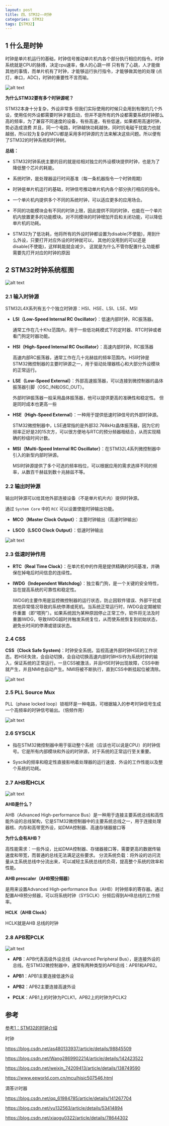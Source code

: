 ```yaml
---
layout: post
title: 四、STM32——时钟
categories: STM32
tags: [STM32]
---
```


## 1 什么是时钟

时钟是单片机运行的基础，时钟信号推动单片机内各个部分执行相应的指令。时钟系统就是CPU的脉搏，决定cpu速率，像人的心跳一样 只有有了心跳，人才能做其他的事情，而单片机有了时钟，才能够运行执行指令，才能够做其他的处理 (点灯，串口，ADC)，时钟的重要性不言而喻。

![alt text](/assets/ST/04_STM32_Clock/image/image-2.png)

**为什么STM32要有多个时钟源呢？**

STM32本身十分复杂，外设非常多  但我们实际使用的时候只会用到有限的几个外设，使用任何外设都需要时钟才能启动，但并不是所有的外设都需要系统时钟那么高的频率，为了兼容不同速度的设备，有些高速，有些低速，如果都用高速时钟，势必造成浪费   并且，同一个电路，时钟越快功耗越快，同时抗电磁干扰能力也就越弱，所以较为复杂的MCU都是采用多时钟源的方法来解决这些问题。所以便有了STM32的时钟系统和时钟树。

**总结：**

- STM32时钟系统主要的目的就是给相对独立的外设模块提供时钟，也是为了降低整个芯片的耗能。

- 系统时钟，是处理器运行时间基准（每一条机器指令一个时钟周期）

- 时钟是单片机运行的基础，时钟信号推动单片机内各个部分执行相应的指令。

- 一个单片机内提供多个不同的系统时钟，可以适应更多的应用场合。

- 不同的功能模块会有不同的时钟上限，因此提供不同的时钟，也能在一个单片机内放置更多的功能模块。对不同模块的时钟增加开启和关闭功能，可以降低单片机的功耗。

- STM32为了低功耗，他将所有的外设时钟都设置为disable(不使能)，用到什么外设，只要打开对应外设的时钟就可以， 其他的没用到的可以还是disable(不使能)，这样耗能就会减少。  这就是为什么不管你配置什么功能都需要先打开对应的时钟的原因


## 2 STM32时钟系统框图

![alt text](/assets/ST/04_STM32_Clock/image/image-6.png)

### 2.1 输入时钟源

STM32L4X系列有五个个独立时钟源：HSI、HSE、LSI、LSE、MSI

- **LSI（Low-Speed Internal RC Oscillator）**：低速内部时钟，RC振荡器。

    通常工作在几十Khz范围内，用于一些低功耗模式下的定时器、RTC时钟或者看门狗定时器功能。

- **HSI（High-Speed Internal RC Oscillator）**：高速内部时钟，RC振荡器

  高速内部RC振荡器，通常工作在几十兆赫兹的频率范围内。HSI时钟是STM32微控制器的主要时钟源之一，用于驱动处理器核心和大部分外设模块的正常运行。

- **LSE（Low-Speed External）**：外部高速振荡器，可以连接到微控制器的晶体振荡器引脚（OSC_IN和OSC_OUT）。
    
    外部时钟振荡器一般采用晶体振荡器，他可以提供更高的准确性和稳定性。
但是同时成本也更高一些

- **HSE（High-Speed External）**：一种用于提供低速时钟信号的外部时钟源。

  STM32微控制器中，LSE通常指的是外部32.768kHz晶体振荡器，因为它的频率正好是2的15次方，可以很方便地与RTC的预分频器相结合，从而实现精确的秒级时间计数。

- **MSI（Multi-Speed Internal RC Oscillator）**：在STM32L4系列微控制器中引入的新型内部时钟源。
  
  MSI时钟源提供了多个可选的频率档位，可以根据应用的需求选择不同的频率，从数百千赫兹到数十兆赫兹不等。

### 2.2 输出时钟源

输出时钟源可以给其他外部连接设备（不是单片机片内）提供时钟源。

通过 `System Core` 中的 `RCC` 可以设置使能时钟输出功能。

- **MCO（Master Clock Output）**：主要时钟输出（高速时钟输出）

- **LSCO（LSCO Clock Output）**：低速时钟输出

![alt text](/assets/ST/04_STM32_Clock/image/image.png)


### 2.3 低速时钟作用

- **RTC（Real Time Clock）**：在‌单片机中的作用是提供精确的时间基准，并确保在掉电后时间信息的连续性。

- **IWDG（Independent Watchdog）**：独立看门狗，是一个关键的安全特性，旨在提高系统的可靠性和稳定性。
  
  IWDG的主要作用是监控微控制器的运行状态，防止因软件错误、外部干扰或其他异常情况导致的系统停滞或死机。当系统正常运行时，IWDG会定期被软件重置（即“喂狗”）。如果系统因为某种原因停止正常工作，软件将无法及时重置IWDG，导致IWDG超时并触发系统复位，从而使系统恢复到初始状态，避免长时间的停滞或错误状态。

### 2.4 CSS

**CSS（Clock Safe System)**：时钟安全系统。监视高速外部时钟HSE的工作状态。若HSE失效，会自动切换，会自动切换高速内部时钟HSI作为系统时钟的输入，保证系统的正常运行。一旦CSS被激活，并且HSE时钟出现故障，CSS中断就产生，并且NMI也自动产生。NMI将被不断执行，直到CSS中断挂起位被清除。

![alt text](/assets/ST/04_STM32_Clock/image/image-3.png)

### 2.5 PLL Source Mux

PLL（phase locked loop）锁相环是一种电路，可根据输入的参考时钟信号生成一个高频率的时钟信号输出。（倍频作用）

![alt text](/assets/ST/04_STM32_Clock/image/image-1.png)

### 2.6 SYSCLK

- 指在STM32微控制器中用于驱动整个系统（应该也可以说是CPU）的时钟信号。它是所有内部模块和外设的时钟源，对于系统的正常运行至关重要。

- Sysclk的频率和稳定性直接影响着处理器的运行速度、外设的工作性能以及整个系统的功耗。

### 2.7 AHB和HCLK

![alt text](/assets/ST/04_STM32_Clock/image/image-4.png)

**AHB是什么？**

AHB（Advanced High-performance Bus）是一种用于连接主要系统总线和高性能外设的总线架构，它是STM32微控制器中的主要系统总线之一，用于连接处理器核、内存和高带宽外设，如DMA控制器、高速存储器接口等

**为什么会有AHB？**

高性能需求：一些外设，比如DMA控制器、存储器接口等，需要更高的数据传输速度和带宽，而普通的总线无法满足这些要求。
分流系统负载：将外设的访问流量从主系统总线中分流出来，可以减轻主系统总线的负荷，提高整个系统的效率和性能。

**AHB prescaler（AHB预分频器）**

是用来设置Advanced High-performance Bus（AHB）时钟频率的寄存器。通过配置AHB预分频器，可以将系统时钟（SYSCLK）分频后得到AHB总线的工作频率。

**HCLK（AHB Clock）**

HCLK就是AHB 总线的时钟

### 2.8 APB和PCLK

![alt text](/assets/ST/04_STM32_Clock/image/image-5.png)

- **APB**：APB代表高级外设总线（Advanced Peripheral Bus），是连接外设的总线。在STM32微控制器中，通常有两种类型的APB总线：APB1和APB2。

- **APB1**：APB1主要连接低速外设

- **APB2**：APB2主要连接高速外设

- **PCLK**：APB1上的时钟为PCLK1，APB2上的时钟为PCLK2


## 参考

[参考1：STM32的时钟介绍](https://blog.csdn.net/Dr_chaser/article/details/139305021)


时钟

https://blog.csdn.net/as480133937/article/details/98845509

https://blog.csdn.net/Wang2869902214/article/details/142423522

https://blog.csdn.net/weixin_74209413/article/details/138749590

https://www.eeworld.com.cn/mcu/hisic507546.html

滴答计时器

https://blog.csdn.net/qq_61984785/article/details/141267704

https://blog.csdn.net/yu132563/article/details/53414894

https://blog.csdn.net/xiaogu0322/article/details/78644302